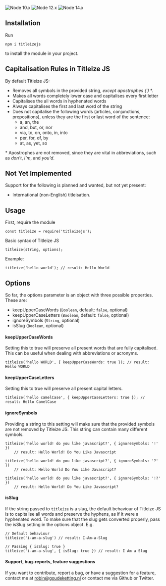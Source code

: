 ![Node 10.x](https://github.com/GoudekettingRM/titleize/workflows/Node%2010.x/badge.svg)
![Node 12.x](https://github.com/GoudekettingRM/titleize/workflows/Node%2012.x/badge.svg)
![Node 14.x](https://github.com/GoudekettingRM/titleize/workflows/Node%2014.x/badge.svg)

## Installation

Run

```
npm i titleizejs
```

to install the module in your project.

## Capitalisation Rules in Titleize JS

By default Titleize JS:

- Removes all symbols in the provided string, _except apostrophes (')_ \*.
- Makes all words completely lower case and capitalises every first letter
- Capitalises the all words in hyphenated words
- Always capitalises the first and last word of the string
- Does not capitalise the following words (articles, conjunctions, prepositions), unless they are the first or last word of the sentence:
  - a, an, the
  - and, but, or, nor
  - via, to, on, onto, in, into
  - per, for, of, by
  - at, as, yet, so

\* Apostrophes are not removed, since they are vital in abbreviations, such as _don't_, _I'm_, and _you'd_.

## Not Yet Implemented

Support for the following is planned and wanted, but not yet present:

- International (non-English) titleisation.

## Usage

First, require the module

```
const titleize = require('titleizejs');
```

Basic syntax of Titleize JS

```
titleize(string, options);
```

Example:

```
titleize('hello world'); // result: Hello World
```

## Options

So far, the options parameter is an object with three possible properties. These are:

- keepUpperCaseWords (`Boolean`, default: `false`, optional)
- keepUpperCaseLetters (`Boolean`, default: `false`, optional)
- ignoreSymbols (`String`, optional)
- isSlug (`Boolean`, optional)

#### keepUpperCaseWords

Setting this to true will preserve all present words that are fully capitalised. This can be useful when dealing with abbreviations or acronyms.

```
titleize('hello WORLD', { keepUpperCaseWords: true }); // result: Hello WORLD
```

#### keepUpperCaseLetters

Setting this to true will preserve all present capital letters.

```
titleize('hello camelCase', { keepUpperCaseLetters: true }); // result: Hello CamelCase
```

#### ignoreSymbols

Providing a string to this setting will make sure that the provided symbols are not removed by Titleize JS. This string can contain many different symbols.

```
titleize('hello world! do you like javascript?', { ignoreSymbols: '!' })
    // result: Hello World! Do You Like Javascript

titleize('hello world! do you like javascript?', { ignoreSymbols: '?' })
    // result: Hello World Do You Like Javascript?

titleize('hello world! do you like javascript?', { ignoreSymbols: '!?' })
    // result: Hello World! Do You Like Javascript?
```

#### isSlug

If the string passed to `titleize` is a slug, the default behaviour of Titleize JS is to capitalise all words and preserve the hyphens, as if it were a hyphenated word. To make sure that the slug gets converted properly, pass the isSlug setting in the options object. E.g.

```
// Default behaviour
titleize('i-am-a-slug') // result: I-Am-a-Slug

// Passing { isSlug: true }
titleize('i-am-a-slug', { isSlug: true }) // result: I Am a Slug
```

#### Support, bug-reports, feature suggestions

If you want to contribute, report a bug, or have a suggestion for a feature, contact me at robin@goudeketting.nl or contact me via Github or Twitter.
